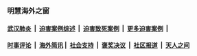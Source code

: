 
### 明慧海外之窗

####  [武汉肺炎](indexes/365.md?t=04132100) &nbsp;|&nbsp;  [迫害案例综述](indexes/328.md?t=04132100) &nbsp;|&nbsp; [迫害致死案例](indexes/277.md?t=04132100)  &nbsp;|&nbsp; [更多迫害案例](indexes/81.md?t=04132100)  &nbsp;|&nbsp; 
####  [时事评论](indexes/19.md?t=04132100) &nbsp;|&nbsp; [海外简讯](indexes/245.md?t=04132100)&nbsp;|&nbsp;  [社会支持](indexes/140.md?t=04132100) &nbsp;|&nbsp; [褒奖决议](indexes/282.md?t=04132100) &nbsp;|&nbsp; [社区报道](indexes/91.md?t=04132100)  &nbsp;|&nbsp; [天人之间](indexes/78.md?t=04132100) 

